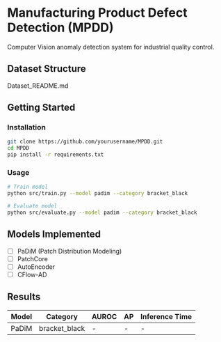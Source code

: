 # Manufacturing Product Defect Detection (MPDD)

Computer Vision anomaly detection system for industrial quality control.

## Dataset Structure
Dataset_README.md

## Getting Started

### Installation
```bash
git clone https://github.com/yourusername/MPDD.git
cd MPDD
pip install -r requirements.txt
```

### Usage
```bash
# Train model
python src/train.py --model padim --category bracket_black

# Evaluate model
python src/evaluate.py --model padim --category bracket_black
```
## Models Implemented
- [ ] PaDiM (Patch Distribution Modeling)
- [ ] PatchCore
- [ ] AutoEncoder
- [ ] CFlow-AD

## Results
| Model | Category | AUROC | AP | Inference Time |
|-------|----------|-------|----|--------------------|
| PaDiM | bracket_black | - | - | - |
